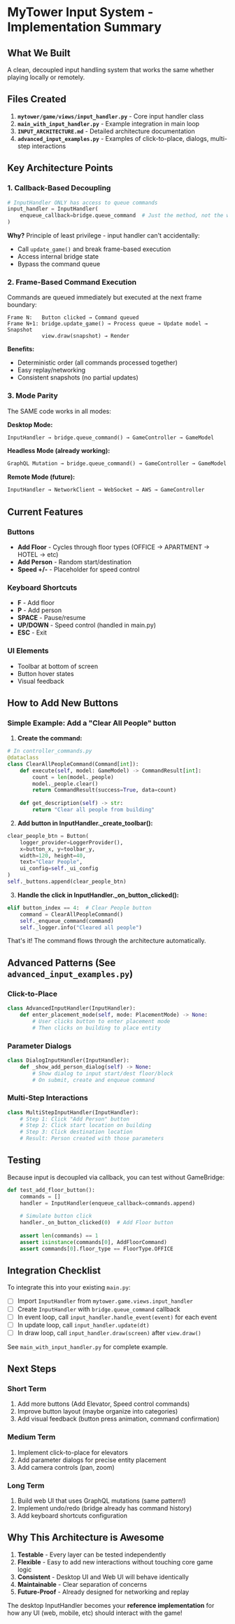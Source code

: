 # MyTower Input System - Implementation Summary

## What We Built

A clean, decoupled input handling system that works the same whether playing locally or remotely.

## Files Created

1. **`mytower/game/views/input_handler.py`** - Core input handler class
2. **`main_with_input_handler.py`** - Example integration in main loop
3. **`INPUT_ARCHITECTURE.md`** - Detailed architecture documentation
4. **`advanced_input_examples.py`** - Examples of click-to-place, dialogs, multi-step interactions

## Key Architecture Points

### 1. Callback-Based Decoupling

```python
# InputHandler ONLY has access to queue commands
input_handler = InputHandler(
    enqueue_callback=bridge.queue_command  # Just the method, not the whole bridge
)
```

**Why?** Principle of least privilege - input handler can't accidentally:
- Call `update_game()` and break frame-based execution
- Access internal bridge state
- Bypass the command queue

### 2. Frame-Based Command Execution

Commands are queued immediately but executed at the next frame boundary:

```
Frame N:   Button clicked → Command queued
Frame N+1: bridge.update_game() → Process queue → Update model → Snapshot
           view.draw(snapshot) → Render
```

**Benefits:**
- Deterministic order (all commands processed together)
- Easy replay/networking
- Consistent snapshots (no partial updates)

### 3. Mode Parity

The SAME code works in all modes:

**Desktop Mode:**
```python
InputHandler → bridge.queue_command() → GameController → GameModel
```

**Headless Mode (already working):**
```python
GraphQL Mutation → bridge.queue_command() → GameController → GameModel
```

**Remote Mode (future):**
```python
InputHandler → NetworkClient → WebSocket → AWS → GameController
```

## Current Features

### Buttons
- **Add Floor** - Cycles through floor types (OFFICE → APARTMENT → HOTEL → etc)
- **Add Person** - Random start/destination
- **Speed +/-** - Placeholder for speed control

### Keyboard Shortcuts
- **F** - Add floor
- **P** - Add person
- **SPACE** - Pause/resume
- **UP/DOWN** - Speed control (handled in main.py)
- **ESC** - Exit

### UI Elements
- Toolbar at bottom of screen
- Button hover states
- Visual feedback

## How to Add New Buttons

### Simple Example: Add a "Clear All People" button

1. **Create the command:**
```python
# In controller_commands.py
@dataclass
class ClearAllPeopleCommand(Command[int]):
    def execute(self, model: GameModel) -> CommandResult[int]:
        count = len(model._people)
        model._people.clear()
        return CommandResult(success=True, data=count)
    
    def get_description(self) -> str:
        return "Clear all people from building"
```

2. **Add button in InputHandler._create_toolbar():**
```python
clear_people_btn = Button(
    logger_provider=LoggerProvider(),
    x=button_x, y=toolbar_y,
    width=120, height=40,
    text="Clear People",
    ui_config=self._ui_config
)
self._buttons.append(clear_people_btn)
```

3. **Handle the click in InputHandler._on_button_clicked():**
```python
elif button_index == 4:  # Clear People button
    command = ClearAllPeopleCommand()
    self._enqueue_command(command)
    self._logger.info("Cleared all people")
```

That's it! The command flows through the architecture automatically.

## Advanced Patterns (See `advanced_input_examples.py`)

### Click-to-Place
```python
class AdvancedInputHandler(InputHandler):
    def enter_placement_mode(self, mode: PlacementMode) -> None:
        # User clicks button to enter placement mode
        # Then clicks on building to place entity
```

### Parameter Dialogs
```python
class DialogInputHandler(InputHandler):
    def _show_add_person_dialog(self) -> None:
        # Show dialog to input start/dest floor/block
        # On submit, create and enqueue command
```

### Multi-Step Interactions
```python
class MultiStepInputHandler(InputHandler):
    # Step 1: Click "Add Person" button
    # Step 2: Click start location on building
    # Step 3: Click destination location
    # Result: Person created with those parameters
```

## Testing

Because input is decoupled via callback, you can test without GameBridge:

```python
def test_add_floor_button():
    commands = []
    handler = InputHandler(enqueue_callback=commands.append)
    
    # Simulate button click
    handler._on_button_clicked(0)  # Add Floor button
    
    assert len(commands) == 1
    assert isinstance(commands[0], AddFloorCommand)
    assert commands[0].floor_type == FloorType.OFFICE
```

## Integration Checklist

To integrate this into your existing `main.py`:

- [ ] Import `InputHandler` from `mytower.game.views.input_handler`
- [ ] Create `InputHandler` with `bridge.queue_command` callback
- [ ] In event loop, call `input_handler.handle_event(event)` for each event
- [ ] In update loop, call `input_handler.update(dt)`
- [ ] In draw loop, call `input_handler.draw(screen)` after `view.draw()`

See `main_with_input_handler.py` for complete example.

## Next Steps

### Short Term
1. Add more buttons (Add Elevator, Speed control commands)
2. Improve button layout (maybe organize into categories)
3. Add visual feedback (button press animation, command confirmation)

### Medium Term
1. Implement click-to-place for elevators
2. Add parameter dialogs for precise entity placement
3. Add camera controls (pan, zoom)

### Long Term
1. Build web UI that uses GraphQL mutations (same pattern!)
2. Implement undo/redo (bridge already has command history)
3. Add keyboard shortcuts configuration

## Why This Architecture is Awesome

1. **Testable** - Every layer can be tested independently
2. **Flexible** - Easy to add new interactions without touching core game logic
3. **Consistent** - Desktop UI and Web UI will behave identically
4. **Maintainable** - Clear separation of concerns
5. **Future-Proof** - Already designed for networking and replay

The desktop InputHandler becomes your **reference implementation** for how any UI (web, mobile, etc) should interact with the game!
